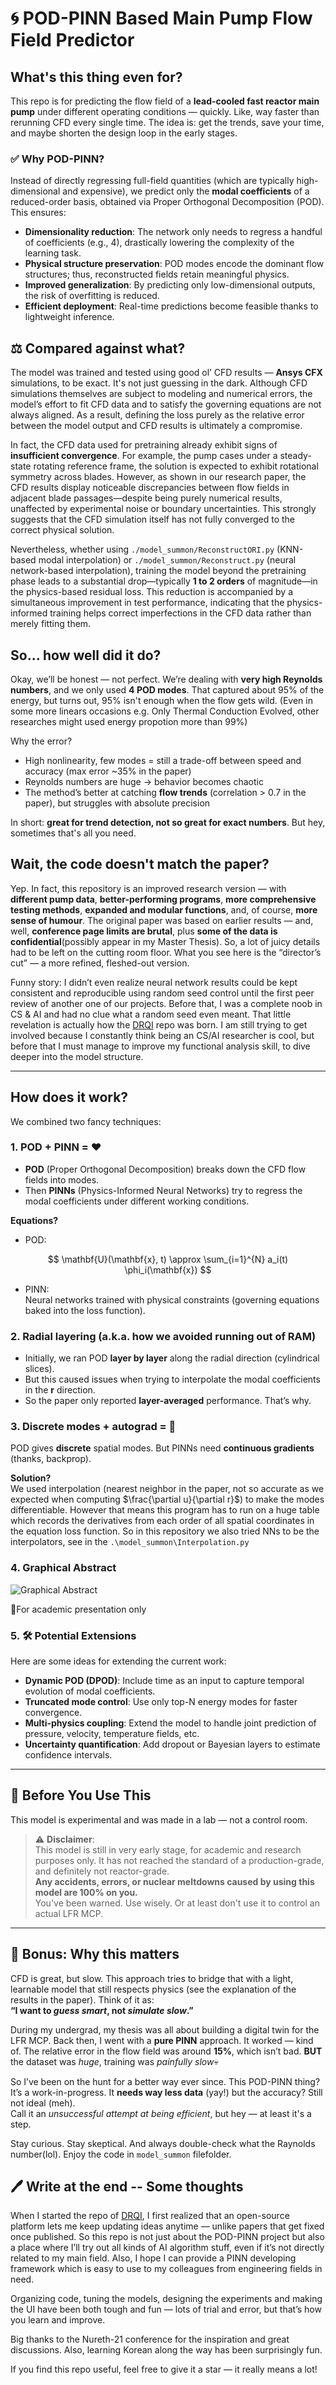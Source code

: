 # 🌀 POD-PINN Based Main Pump Flow Field Predictor

## What's this thing even for?

This repo is for predicting the flow field of a **lead-cooled fast reactor main pump** under different operating conditions — quickly. Like, way faster than rerunning CFD every single time. The idea is: get the trends, save your time, and maybe shorten the design loop in the early stages.


### ✅ Why POD-PINN?

Instead of directly regressing full-field quantities (which are typically high-dimensional and expensive), we predict only the **modal coefficients** of a reduced-order basis, obtained via Proper Orthogonal Decomposition (POD). This ensures:

- **Dimensionality reduction**: The network only needs to regress a handful of coefficients (e.g., 4), drastically lowering the complexity of the learning task.
- **Physical structure preservation**: POD modes encode the dominant flow structures; thus, reconstructed fields retain meaningful physics.
- **Improved generalization**: By predicting only low-dimensional outputs, the risk of overfitting is reduced.
- **Efficient deployment**: Real-time predictions become feasible thanks to lightweight inference.

## ⚖ Compared against what?

The model was trained and tested using good ol’ CFD results — **Ansys CFX** simulations, to be exact. It's not just guessing in the dark. Although CFD simulations themselves are subject to modeling and numerical errors, the model’s effort to fit CFD data and to satisfy the governing equations are not always aligned. As a result, defining the loss purely as the relative error between the model output and CFD results is ultimately a compromise.

In fact, the CFD data used for pretraining already exhibit signs of **insufficient convergence**. For example, the pump cases under a steady-state rotating reference frame, the solution is expected to exhibit rotational symmetry across blades. However, as shown in our research paper, the CFD results display noticeable discrepancies between flow fields in adjacent blade passages—despite being purely numerical results, unaffected by experimental noise or boundary uncertainties. This strongly suggests that the CFD simulation itself has not fully converged to the correct physical solution.

Nevertheless, whether using `./model_summon/ReconstructORI.py` (KNN-based modal interpolation) or `./model_summon/Reconstruct.py` (neural network-based interpolation), training the model beyond the pretraining phase leads to a substantial drop—typically **1 to 2 orders** of magnitude—in the physics-based residual loss. This reduction is accompanied by a simultaneous improvement in test performance, indicating that the physics-informed training helps correct imperfections in the CFD data rather than merely fitting them.

## So... how well did it do?

Okay, we’ll be honest — not perfect. We’re dealing with **very high Reynolds numbers**, and we only used **4 POD modes**. That captured about 95% of the energy, but turns out, 95% isn't enough when the flow gets wild. (Even in some more linears occasions e.g. Only Thermal Conduction Evolved, other researches might used energy propotion more than 99%)

Why the error?  
- High nonlinearity, few modes = still a trade-off between speed and accuracy (max error ~35% in the paper)
- Reynolds numbers are huge → behavior becomes chaotic  
- The method’s better at catching **flow trends** (correlation > 0.7 in the paper), but struggles with absolute precision

In short: **great for trend detection, not so great for exact numbers**. But hey, sometimes that's all you need.

## Wait, the code doesn't match the paper?

Yep. In fact, this repository is an improved research version — with **different pump data**, **better-performing programs**, **more comprehensive testing methods**, **expanded and modular functions**, and, of course, **more sense of humour**. The original paper was based on earlier results — and, well, **conference page limits are brutal**, plus **some of the data is confidential**(possibly appear in my Master Thesis). So, a lot of juicy details had to be left on the cutting room floor. What you see here is the “director’s cut” — a more refined, fleshed-out version.

Funny story: I didn’t even realize neural network results could be kept consistent and reproducible using random seed control until the first peer review of another one of our projects. Before that, I was a complete noob in CS & AI and had no clue what a random seed even meant. That little revelation is actually how the [DRQI](https://github.com/LokimuKH19/DRQI) repo was born. I am still trying to get involved because I constantly think being an CS/AI researcher is cool, but before that I must manage to improve my functional analysis skill, to dive deeper into the model structure.

---

## How does it work?

We combined two fancy techniques:

### 1. POD + PINN = ❤️
- **POD** (Proper Orthogonal Decomposition) breaks down the CFD flow fields into modes.
- Then **PINNs** (Physics-Informed Neural Networks) try to regress the modal coefficients under different working conditions.

**Equations?**
- POD:  

$$
\mathbf{U}(\mathbf{x}, t) \approx \sum_{i=1}^{N} a_i(t) \phi_i(\mathbf{x})
$$

- PINN:  
  Neural networks trained with physical constraints (governing equations baked into the loss function).

### 2. Radial layering (a.k.a. how we avoided running out of RAM)
- Initially, we ran POD **layer by layer** along the radial direction (cylindrical slices).
- But this caused issues when trying to interpolate the modal coefficients in the **r** direction.
- So the paper only reported **layer-averaged** performance. That’s why.

### 3. Discrete modes + autograd = 🤯
POD gives **discrete** spatial modes. But PINNs need **continuous gradients** (thanks, backprop).

**Solution?**  
We used interpolation (nearest neighbor in the paper, not so accurate as we expected when computing $\frac{\partial u}{\partial r}$) to make the modes differentiable. However that means this program has to run on a huge table which records the derivatives from each order of all spatial coordinates in the equation loss function. So in this repository we also tried NNs to be the interpolators, see in the `.\model_summon\Interpolation.py`

### 4. Graphical Abstract
![Graphical Abstract](./model_summon/graphical_abstract.png)

📌For academic presentation only


### 5. 🛠️ Potential Extensions
Here are some ideas for extending the current work:

- **Dynamic POD (DPOD)**: Include time as an input to capture temporal evolution of modal coefficients.
- **Truncated mode control**: Use only top-N energy modes for faster convergence.
- **Multi-physics coupling**: Extend the model to handle joint prediction of pressure, velocity, temperature fields, etc.
- **Uncertainty quantification**: Add dropout or Bayesian layers to estimate confidence intervals.

---

## 📎 Before You Use This

This model is experimental and was made in a lab — not a control room.

> ⚠️ **Disclaimer**:  
> This model is still in very early stage, for academic and research purposes only. It has not reached the standard of a production-grade, and definitely not reactor-grade.  
> **Any accidents, errors, or nuclear meltdowns caused by using this model are 100% on you.**  
> You've been warned. Use wisely. Or at least don't use it to control an actual LFR MCP.

---

## 🧠 Bonus: Why this matters

CFD is great, but slow. This approach tries to bridge that with a light, learnable model that still respects physics (see the explanation of the results in the paper). Think of it as:  
**“I want to *guess smart*, not *simulate slow*.”**

During my undergrad, my thesis was all about building a digital twin for the LFR MCP. Back then, I went with a **pure PINN** approach. It worked — kind of. The relative error in the flow field was around **15%**, which isn’t bad.  **BUT** the dataset was *huge*, training was *painfully slow*💀

So I’ve been on the hunt for a better way ever since. This POD-PINN thing?  
It’s a work-in-progress. It **needs way less data** (yay!) but the accuracy? Still not ideal (meh).  
Call it an *unsuccessful attempt at being efficient*, but hey — at least it's a step.

Stay curious. Stay skeptical. And always double-check what the Raynolds number(lol). Enjoy the code in `model_summon` filefolder.

## 🖊 Write at the end -- Some thoughts

When I started the repo of [DRQI](https://github.com/LokimuKH19/DRQI), I first realized that an open-source platform lets me keep updating ideas anytime — unlike papers that get fixed once published. So this repo is not just about the POD-PINN project but also a place where I’ll try out all kinds of AI algorithm stuff, even if it’s not directly related to my main field. Also, I hope I can provide a PINN developing framework which is easy to use to my colleagues from engineering fields in need.

Organizing code, tuning the models, designing the experiments and making the UI have been both tough and fun — lots of trial and error, but that’s how you learn and improve.

Big thanks to the Nureth-21 conference for the inspiration and great discussions. Also, learning Korean along the way has been surprisingly fun.

If you find this repo useful, feel free to give it a star — it really means a lot!
